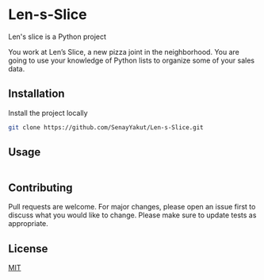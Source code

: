 # Len-s-Slice

Len's slice is a Python project

You work at Len’s Slice, a new pizza joint in the neighborhood. You are going to use your knowledge of Python lists to organize some of your sales data.

## Installation

Install the project locally
```bash
git clone https://github.com/SenayYakut/Len-s-Slice.git

```

## Usage
```python
```

## Contributing
Pull requests are welcome. For major changes, please open an issue first to discuss what you would like to change.
Please make sure to update tests as appropriate.

## License
[MIT](https://choosealicense.com/licenses/mit/)
